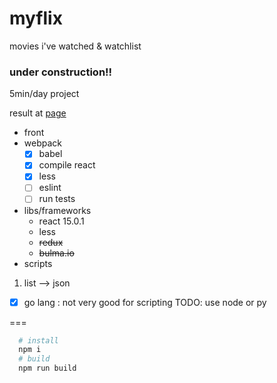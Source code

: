 # myflix

movies i've watched &amp; watchlist

### under construction!!
5min/day project

result at [page](http://mmasriera.github.com/myflix)

- front
 - webpack
    - [x] babel
    - [x] compile react
    - [x] less
    - [ ] eslint
    - [ ] run tests
 - libs/frameworks
    - react 15.0.1
    - less
    - ~~redux~~
    - ~~bulma.io~~
- scripts
 1. list --> json
   - [x] go lang : not very good for scripting TODO: use node or py

===
```bash
  # install
  npm i
  # build
  npm run build
```
